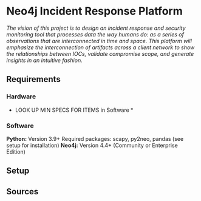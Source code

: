# Neo4j Incident Response Platform
*The vision of this project is to design an incident response and security monitoring tool that processes data the way humans do: as a series of observations that are interconnected in time and space. This platform will emphasize the interconnection of artifacts across a client network to show the relationships between IOCs, validate compromise scope, and generate insights in an intuitive fashion.*
## Requirements
### Hardware
* LOOK UP MIN SPECS FOR ITEMS in Software *
### Software
**Python:** Version 3.9+
Required packages: scapy, py2neo, pandas (see setup for installation)
**Neo4j:** Version 4.4+ (Community or Enterprise Edition)
## Setup
## Sources
